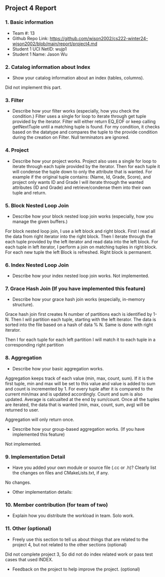 ## Project 4 Report


### 1. Basic information
- Team #: 13
- Github Repo Link: https://github.com/wjson2002/cs222-winter24-wjson2002/blob/main/report/project4.md
- Student 1 UCI NetID: wujp1
- Student 1 Name: Jason Wu


### 2. Catalog information about Index
- Show your catalog information about an index (tables, columns).

Did not implement this part.


### 3. Filter
- Describe how your filter works (especially, how you check the condition.)
Filter uses a single for loop to iterate through get tuple provided by the iterator. Filter
will either return EQ_EOF or keep calling getNextTuple until a matching tuple is found.
For my condition, it checks based on the datatype and compares the tuple to the provide
condition during the creation on Filter. Null terminators are ignored.


### 4. Project
- Describe how your project works.
Project also uses a single for loop to iterate through each tuple provided by the iterator.
Then for each tuple it will condense the tuple down to only the attribute that is wanted.
For example if the original tuple contains: (Name, Id, Grade, Score), and project only wants ID and Grade
I will iterate through the wanted attributes (ID and Grade) and retrieve/condense them into their own tuple and return.


### 5. Block Nested Loop Join
- Describe how your block nested loop join works (especially, how you manage the given buffers.)

For block nested loop join, I use a left block and right block. First I read all the data from right iterator into the right block. Then I iterate through the each tuple provided by the left iterator and read
data into the left block. For each tuple in left iterator, I perform a join on matching tuples in right block. For each new tuple the left Block is refreshed. Right block is permanent.


### 6. Index Nested Loop Join
- Describe how your index nested loop join works.
Not implemented.


### 7. Grace Hash Join (If you have implemented this feature)
- Describe how your grace hash join works (especially, in-memory structure).
  
Grace hash join first creates N number of partitions each is identified by 1-N.
Then I will partition each tuple, starting with the left iterator. The data is sorted into 
the file based on a hash of data % N. Same is done with right iterator.

Then I for each tuple for each left partition I will match it to each tuple in a corresponding right partition


### 8. Aggregation
- Describe how your basic aggregation works.
  
Aggregation keeps track of each value (min, max, count, sum). If it is the first tuple, min and max will be set to this value
and value is added to sum and count is incremented by 1. For every tuple after it is compared to the current min/max and is updated accordingly.
Count and sum is also updated. Average is calcualted at the end by sum/count.
Once all the tuples are iterated, the data that is wanted (min, max, count, sum, avg) will be returned to user.

Aggregation will only return once.

- Describe how your group-based aggregation works. (If you have implemented this feature)
  
Not implemented.


### 9. Implementation Detail
- Have you added your own module or source file (.cc or .h)?
  Clearly list the changes on files and CMakeLists.txt, if any.
  
No changes.


- Other implementation details:



### 10. Member contribution (for team of two)
- Explain how you distribute the workload in team.
Solo work.


### 11. Other (optional)
- Freely use this section to tell us about things that are related to the project 4, but not related to the other sections (optional)

Did not complete project 3, So did not do index related work or pass test cases that used INDEX.


- Feedback on the project to help improve the project. (optional)
